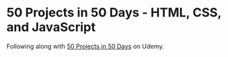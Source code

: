 # 50 Projects in 50 Days - HTML, CSS, and JavaScript

Following along with [50 Projects in 50 Days](https://www.udemy.com/course/50-projects-50-days/) on Udemy.
